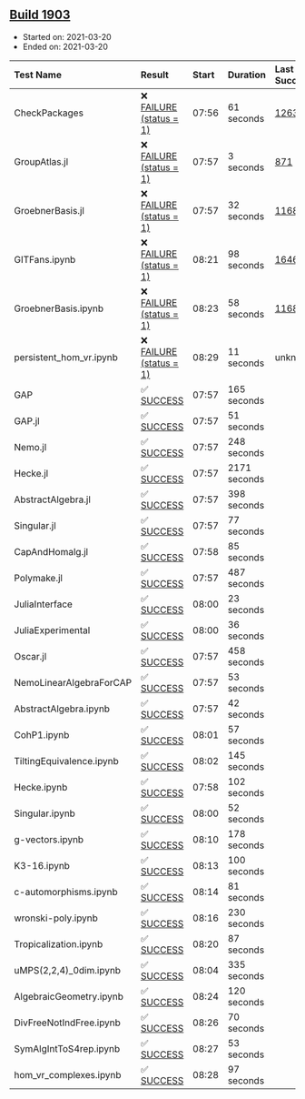 ## [Build 1903](https://oscarci.mathematik.uni-kl.de/job/oscar-stable/1903/)

* Started on: 2021-03-20
* Ended on: 2021-03-20

| Test Name    | Result | Start | Duration | Last Success | First Failure |
|:-------------|:-------|:------|:---------|:-------------|:--------------|
| CheckPackages | ❌ [FAILURE (status = 1)](https://oscarci.mathematik.uni-kl.de/job/oscar-stable/1903/artifact/logs/build-1903/CheckPackages.log) | 07:56 | 61 seconds | [1263](https://oscarci.mathematik.uni-kl.de/job/oscar-stable/1263/) | [1264](https://oscarci.mathematik.uni-kl.de/job/oscar-stable/1264/) |
| GroupAtlas.jl | ❌ [FAILURE (status = 1)](https://oscarci.mathematik.uni-kl.de/job/oscar-stable/1903/artifact/logs/build-1903/GroupAtlas.jl.log) | 07:57 | 3 seconds | [871](https://oscarci.mathematik.uni-kl.de/job/oscar-stable/871/) | [872](https://oscarci.mathematik.uni-kl.de/job/oscar-stable/872/) |
| GroebnerBasis.jl | ❌ [FAILURE (status = 1)](https://oscarci.mathematik.uni-kl.de/job/oscar-stable/1903/artifact/logs/build-1903/GroebnerBasis.jl.log) | 07:57 | 32 seconds | [1168](https://oscarci.mathematik.uni-kl.de/job/oscar-stable/1168/) | [1169](https://oscarci.mathematik.uni-kl.de/job/oscar-stable/1169/) |
| GITFans.ipynb | ❌ [FAILURE (status = 1)](https://oscarci.mathematik.uni-kl.de/job/oscar-stable/1903/artifact/logs/build-1903/GITFans.ipynb.log) | 08:21 | 98 seconds | [1646](https://oscarci.mathematik.uni-kl.de/job/oscar-stable/1646/) | [1647](https://oscarci.mathematik.uni-kl.de/job/oscar-stable/1647/) |
| GroebnerBasis.ipynb | ❌ [FAILURE (status = 1)](https://oscarci.mathematik.uni-kl.de/job/oscar-stable/1903/artifact/logs/build-1903/GroebnerBasis.ipynb.log) | 08:23 | 58 seconds | [1168](https://oscarci.mathematik.uni-kl.de/job/oscar-stable/1168/) | [1169](https://oscarci.mathematik.uni-kl.de/job/oscar-stable/1169/) |
| persistent_hom_vr.ipynb | ❌ [FAILURE (status = 1)](https://oscarci.mathematik.uni-kl.de/job/oscar-stable/1903/artifact/logs/build-1903/persistent_hom_vr.ipynb.log) | 08:29 | 11 seconds | unknown | unknown |
| GAP | ✅ [SUCCESS](https://oscarci.mathematik.uni-kl.de/job/oscar-stable/1903/artifact/logs/build-1903/GAP.log) | 07:57 | 165 seconds |  |  |
| GAP.jl | ✅ [SUCCESS](https://oscarci.mathematik.uni-kl.de/job/oscar-stable/1903/artifact/logs/build-1903/GAP.jl.log) | 07:57 | 51 seconds |  |  |
| Nemo.jl | ✅ [SUCCESS](https://oscarci.mathematik.uni-kl.de/job/oscar-stable/1903/artifact/logs/build-1903/Nemo.jl.log) | 07:57 | 248 seconds |  |  |
| Hecke.jl | ✅ [SUCCESS](https://oscarci.mathematik.uni-kl.de/job/oscar-stable/1903/artifact/logs/build-1903/Hecke.jl.log) | 07:57 | 2171 seconds |  |  |
| AbstractAlgebra.jl | ✅ [SUCCESS](https://oscarci.mathematik.uni-kl.de/job/oscar-stable/1903/artifact/logs/build-1903/AbstractAlgebra.jl.log) | 07:57 | 398 seconds |  |  |
| Singular.jl | ✅ [SUCCESS](https://oscarci.mathematik.uni-kl.de/job/oscar-stable/1903/artifact/logs/build-1903/Singular.jl.log) | 07:57 | 77 seconds |  |  |
| CapAndHomalg.jl | ✅ [SUCCESS](https://oscarci.mathematik.uni-kl.de/job/oscar-stable/1903/artifact/logs/build-1903/CapAndHomalg.jl.log) | 07:58 | 85 seconds |  |  |
| Polymake.jl | ✅ [SUCCESS](https://oscarci.mathematik.uni-kl.de/job/oscar-stable/1903/artifact/logs/build-1903/Polymake.jl.log) | 07:57 | 487 seconds |  |  |
| JuliaInterface | ✅ [SUCCESS](https://oscarci.mathematik.uni-kl.de/job/oscar-stable/1903/artifact/logs/build-1903/JuliaInterface.log) | 08:00 | 23 seconds |  |  |
| JuliaExperimental | ✅ [SUCCESS](https://oscarci.mathematik.uni-kl.de/job/oscar-stable/1903/artifact/logs/build-1903/JuliaExperimental.log) | 08:00 | 36 seconds |  |  |
| Oscar.jl | ✅ [SUCCESS](https://oscarci.mathematik.uni-kl.de/job/oscar-stable/1903/artifact/logs/build-1903/Oscar.jl.log) | 07:57 | 458 seconds |  |  |
| NemoLinearAlgebraForCAP | ✅ [SUCCESS](https://oscarci.mathematik.uni-kl.de/job/oscar-stable/1903/artifact/logs/build-1903/NemoLinearAlgebraForCAP.log) | 07:57 | 53 seconds |  |  |
| AbstractAlgebra.ipynb | ✅ [SUCCESS](https://oscarci.mathematik.uni-kl.de/job/oscar-stable/1903/artifact/logs/build-1903/AbstractAlgebra.ipynb.log) | 07:57 | 42 seconds |  |  |
| CohP1.ipynb | ✅ [SUCCESS](https://oscarci.mathematik.uni-kl.de/job/oscar-stable/1903/artifact/logs/build-1903/CohP1.ipynb.log) | 08:01 | 57 seconds |  |  |
| TiltingEquivalence.ipynb | ✅ [SUCCESS](https://oscarci.mathematik.uni-kl.de/job/oscar-stable/1903/artifact/logs/build-1903/TiltingEquivalence.ipynb.log) | 08:02 | 145 seconds |  |  |
| Hecke.ipynb | ✅ [SUCCESS](https://oscarci.mathematik.uni-kl.de/job/oscar-stable/1903/artifact/logs/build-1903/Hecke.ipynb.log) | 07:58 | 102 seconds |  |  |
| Singular.ipynb | ✅ [SUCCESS](https://oscarci.mathematik.uni-kl.de/job/oscar-stable/1903/artifact/logs/build-1903/Singular.ipynb.log) | 08:00 | 52 seconds |  |  |
| g-vectors.ipynb | ✅ [SUCCESS](https://oscarci.mathematik.uni-kl.de/job/oscar-stable/1903/artifact/logs/build-1903/g-vectors.ipynb.log) | 08:10 | 178 seconds |  |  |
| K3-16.ipynb | ✅ [SUCCESS](https://oscarci.mathematik.uni-kl.de/job/oscar-stable/1903/artifact/logs/build-1903/K3-16.ipynb.log) | 08:13 | 100 seconds |  |  |
| c-automorphisms.ipynb | ✅ [SUCCESS](https://oscarci.mathematik.uni-kl.de/job/oscar-stable/1903/artifact/logs/build-1903/c-automorphisms.ipynb.log) | 08:14 | 81 seconds |  |  |
| wronski-poly.ipynb | ✅ [SUCCESS](https://oscarci.mathematik.uni-kl.de/job/oscar-stable/1903/artifact/logs/build-1903/wronski-poly.ipynb.log) | 08:16 | 230 seconds |  |  |
| Tropicalization.ipynb | ✅ [SUCCESS](https://oscarci.mathematik.uni-kl.de/job/oscar-stable/1903/artifact/logs/build-1903/Tropicalization.ipynb.log) | 08:20 | 87 seconds |  |  |
| uMPS(2,2,4)_0dim.ipynb | ✅ [SUCCESS](https://oscarci.mathematik.uni-kl.de/job/oscar-stable/1903/artifact/logs/build-1903/uMPS-2-2-4-_0dim.ipynb.log) | 08:04 | 335 seconds |  |  |
| AlgebraicGeometry.ipynb | ✅ [SUCCESS](https://oscarci.mathematik.uni-kl.de/job/oscar-stable/1903/artifact/logs/build-1903/AlgebraicGeometry.ipynb.log) | 08:24 | 120 seconds |  |  |
| DivFreeNotIndFree.ipynb | ✅ [SUCCESS](https://oscarci.mathematik.uni-kl.de/job/oscar-stable/1903/artifact/logs/build-1903/DivFreeNotIndFree.ipynb.log) | 08:26 | 70 seconds |  |  |
| SymAlgIntToS4rep.ipynb | ✅ [SUCCESS](https://oscarci.mathematik.uni-kl.de/job/oscar-stable/1903/artifact/logs/build-1903/SymAlgIntToS4rep.ipynb.log) | 08:27 | 53 seconds |  |  |
| hom_vr_complexes.ipynb | ✅ [SUCCESS](https://oscarci.mathematik.uni-kl.de/job/oscar-stable/1903/artifact/logs/build-1903/hom_vr_complexes.ipynb.log) | 08:28 | 97 seconds |  |  |
